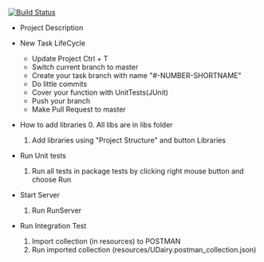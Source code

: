 [![Build Status](https://travis-ci.org/presly808/UDairy.svg?branch=master)](https://travis-ci.org/presly808/UDairy)

* Project Description

* New Task LifeCycle

    * Update Project Ctrl + T
    * Switch current branch to master
    * Create your task branch with name "#-NUMBER-SHORTNAME"
    * Do little commits
    * Cover your function with UnitTests(JUnit)
    * Push your branch
    * Make Pull Request to master

* How to add libraries
    0. All libs are in libs folder
    1. Add libraries using "Project Structure" and button Libraries

* Run Unit tests
    1. Run all tests in package tests by clicking right mouse button and choose Run

* Start Server
    1. Run RunServer

* Run Integration Test
     1. Import collection (in resources) to POSTMAN
     2. Run imported collection (resources/UDairy.postman_collection.json)
